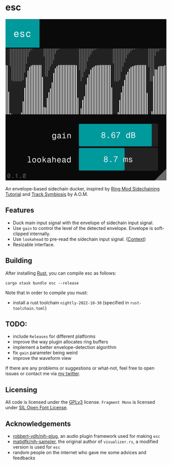 # esc

![Screenshot](./screenshot.png)

An envelope-based sidechain ducker, inspired by [Ring Mod Sidechaining Tutorial](https://www.youtube.com/watch?v=OzLEwdcDXWo) and [Track Symbiosis](https://aom-factory.jp/ja/products/track-symbiosis/) by A.O.M.

## Features

- Duck main input signal with the envelope of sidechain input signal.
- Use `gain` to control the level of the detected envelope. Envelope is soft-clipped internally.
- Use `lookahead` to pre-read the sidechain input signal. ([Context](https://youtu.be/16CcS7dj0zs?t=673))
- Resizable interface.

## Building

After installing [Rust](https://rustup.rs/), you can compile esc as follows:

```shell
cargo xtask bundle esc --release
```

Note that in order to compile you must:
- install a rust toolchain `nightly-2022-10-30` (specified in `rust-toolchain.toml`)

## TODO:
- include `Releases` for different platforms
- improve the way plugin allocates ring buffers 
- implement a better envelope-detection algorithm
- fix `gain` parameter being weird
- improve the waveform view

If there are any problems or suggestions or what-not, feel free to open issues or contact me via [my twitter](https://twitter.com/p4thie).

## Licensing
All code is licensed under the [GPLv3](https://www.gnu.org/licenses/gpl-3.0.txt) license.
`Fragment Mono` is licensed under [SIL Open Font License](https://scripts.sil.org/cms/scripts/page.php?item_id=OFL_web).

## Acknowledgements
- [robbert-vdh/nih-plug](https://github.com/robbert-vdh/nih-plug), an audio plugin framework used for making `esc`
- [matidfk/nih-sampler](https://github.com/matidfk/nih-sampler), the original author of `visualizer.rs`, a modified version is used for `esc`
- random people on the internet who gave me some advices and feedbacks
